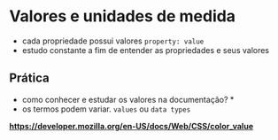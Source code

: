 # Valores e unidades de medida

* cada propriedade possui valores `property: value`
* estudo constante a fim de entender as propriedades e seus valores

## Prática

* como conhecer e estudar os valores na documentação?
    *<color> <length>
* os termos podem variar. `values` ou `data types`

**https://developer.mozilla.org/en-US/docs/Web/CSS/color_value**